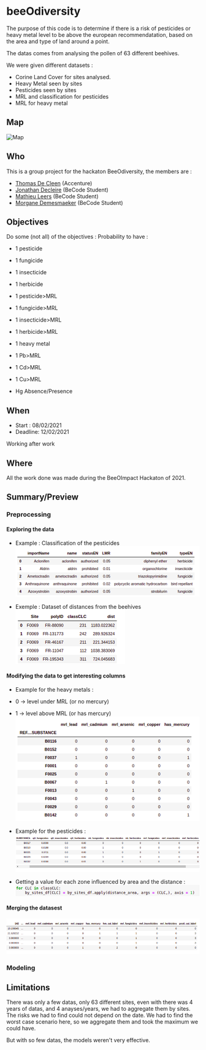 # beeOdiversity

The purpose of this code is to determine if there is a risk of pesticides or heavy metal level to be above the european recommendatation, based on the area and type of land around a point.

The datas comes from analysing the pollen of 63 different beehives.

We were given different datasets :
- Corine Land Cover for sites analysed.
- Heavy Metal seen by sites
- Pesticides seen by sites
- MRL and classification for pesticides
- MRL for heavy metal


## Map

![Map](https://github.com/Demesmaeker/beeOdiversit/blob/main/preview/Plan.svg)


## Who
This is a group project for the hackaton BeeOdiversity, the members are :
- [Thomas De Cleen](https://github.com/ThomasDeCleen) (Accenture)
- [Jonathan Decleire](https://github.com/JonathanDecleire) (BeCode Student)
- [Mathieu Leers](https://github.com/leersmathieu) (BeCode Student)
- [Morgane Demesmaeker](https://github.com/Demesmaeker) (BeCode Student)


## Objectives
Do some (not all) of the objectives :
Probability to have :

- 1 pesticide
- 1 fungicide
- 1 insecticide
- 1 herbicide

- 1 pesticide>MRL
- 1 fungicide>MRL
- 1 insecticide>MRL
- 1 herbicide>MRL

- 1 heavy metal
- 1 Pb>MRL
- 1 Cd>MRL
- 1 Cu>MRL

- Hg Absence/Presence


## When
- Start : 08/02/2021
- Deadline: 12/02/2021

Working after work


## Where
All the work done was made during the BeeOImpact Hackaton of 2021.


## Summary/Preview

### Preprocessing

#### Exploring the data
- Example : Classification of the pesticides
![Classification Pesticides](https://github.com/Demesmaeker/beeOdiversity/blob/main/preview/classe_pesti.png)

- Exemple : Dataset of distances from the beehives
![Distances](https://github.com/Demesmaeker/beeOdiversity/blob/main/preview/distances.png)


#### Modifying the data to get interesting columns


- Example for the heavy metals :
- 0 -> level under MRL (or no mercury)
- 1 -> level above MRL (or has mercury)
![Heavy metals](https://github.com/Demesmaeker/beeOdiversity/blob/main/preview/group_hm.png)

- Example for the pesticides :
![Pesticides](https://github.com/Demesmaeker/beeOdiversity/blob/main/preview/group_pesti.png)

- Getting a value for each zone influenced by area and the distance :
![Area/distance](https://github.com/Demesmaeker/beeOdiversity/blob/main/preview/area_distance.png)


#### Merging the datasest

![One big final Dataset](https://github.com/Demesmaeker/beeOdiversity/blob/main/preview/merged_all.png)


### Modeling


## Limitations

There was only a few datas, only 63 different sites, even with there was 4 years of datas, and 4 anayses/years, we had to aggregate them by sites. The risks we had to find could not depend on the date. We had to find the worst case scenario here, so we aggregate them and took the maximum we could have.

But with so few datas, the models weren't very effective.

